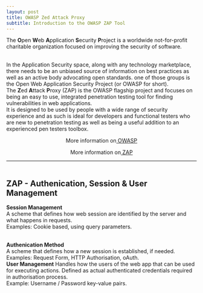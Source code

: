 ```yaml
---
layout: post
title: OWASP Zed Attack Proxy
subtitle: Introduction to the OWASP ZAP Tool
---
```


<div style="border-bottom:1px solid black">

The <strong>O</strong>pen <strong>W</strong>eb <strong>A</strong>pplication <strong>S</strong>ecurity <strong>P</strong>roject is a worldwide not-for-profit charitable organization focused on improving the security of software. 

<br>
In the Application Security space, along with any technology marketplace, there needs to be an unbiased source of information on best practices as well as an active body advocating open standards. one of those groups is the Open Web Application Security Project (or OWASP for short).

<br>
The <strong>Z</strong>ed <strong>A</strong>ttack <strong>P</strong>roxy (ZAP) is the OWASP flagship project and focuses on being an easy to use, integrated penetration testing tool for finding vulnerabilities in web applications.

<br>
It is designed to be used by people with a wide range of security experience and as such is ideal for developers and functional testers who are new to penetration testing as well as being a useful addition to an experienced pen testers toolbox.

 <p style="text-align:center"> More information on<a href="https://www.owasp.org/index.php/Main_Page"> OWASP</a></p>
 <p style="text-align:center"> More information on<a href="https://www.owasp.org/index.php/OWASP_Zed_Attack_Proxy_Project"> ZAP</a></p>

</div>

<br>

## ZAP - Authenication, Session & User Management 

<strong>Session Management</strong>
<br>
A scheme that defines how web session are identified by the server and what happens in requests.
<br>
Examples: Cookie based, using query parameters.

<br>
<strong>Authenication Method</strong>
<br>
A scheme that defines how a new session is established, if needed.
<br>
Examples: Request Form, HTTP Authorisation, oAuth.

<br>
<strong>User Management</strong>
Handles how the users of the web app that can be used for executing actions.
Defined as actual authenticated credentials required in authorisation process.
<br>
Example: Username / Password key-value pairs.

<br>









